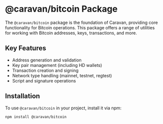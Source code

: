 # @caravan/bitcoin Package

The `@caravan/bitcoin` package is the foundation of Caravan, providing core functionality for Bitcoin operations. This package offers a range of utilities for working with Bitcoin addresses, keys, transactions, and more.

## Key Features

- Address generation and validation
- Key pair management (including HD wallets)
- Transaction creation and signing
- Network type handling (mainnet, testnet, regtest)
- Script and signature operations

## Installation

To use `@caravan/bitcoin` in your project, install it via npm:

```bash
npm install @caravan/bitcoin
```
